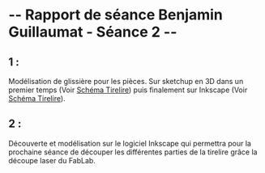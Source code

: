 # -- Rapport de séance Benjamin Guillaumat - Séance 2 -- #

## 1 :

Modélisation de glissière pour les pièces. Sur sketchup en 3D dans un premier temps (Voir <a href="../Développement/Dessins_schémas/Glissière.md"> Schéma Tirelire</a>) puis finalement sur Inkscape (Voir <a href="../Développement/Dessins_schémas/Glissière.md"> Schéma Tirelire</a>).

## 2 :

Découverte et modélisation sur le logiciel Inkscape qui permettra pour la prochaine séance de découper les différentes parties de la tirelire grâce 
la découpe laser du FabLab.
